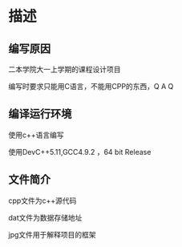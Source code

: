 # 描述
## 编写原因
二本学院大一上学期的课程设计项目


编写时要求只能用C语言，不能用CPP的东西，Q A Q


## 编译运行环境
使用c++语言编写


使用DevC++5.11,GCC4.9.2 ，64 bit Release


## 文件简介
cpp文件为c++源代码


dat文件为数据存储地址


jpg文件用于解释项目的框架
